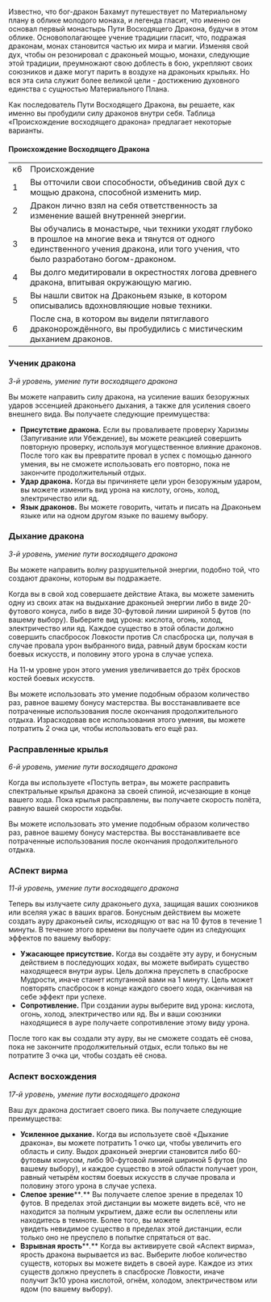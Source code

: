Известно, что бог-дракон Бахамут путешествует по Материальному плану в облике молодого монаха, и легенда гласит, что именно он основал первый монастырь Пути Восходящего Дракона, будучи в этом облике. Основополагающее учение традиции гласит, что, подражая драконам, монах становится частью их мира и магии. Изменяя свой дух, чтобы он резонировал с драконьей мощью, монахи, следующие этой традиции, преумножают свою доблесть в бою, укрепляют своих союзников и даже могут парить в воздухе на драконьих крыльях. Но вся эта сила служит более великой цели - достижению духовного единства с сущностью Материального Плана.

Как последователь Пути Восходящего Дракона, вы решаете, как именно вы пробудили силу драконов внутри себя. Таблица «Происхождение восходящего дракона» предлагает некоторые варианты.

#### Происхождение Восходящего Дракона

|   |   |
|---|---|
|к6|Происхождение|
|1|Вы отточили свои способности, объединив свой дух с мощью дракона, способной изменить мир.|
|2|Дракон лично взял на себя ответственность за изменение вашей внутренней энергии.|
|3|Вы обучались в монастыре, чьи техники уходят глубоко в прошлое на многие века и тянутся от одного единственного учения дракона, или того учения, что было разработано богом-драконом.|
|4|Вы долго медитировали в окрестностях логова древнего дракона, впитывая окружающую магию.|
|5|Вы нашли свиток на Драконьем языке, в котором описывались вдохновляющие новые техники.|
|6|После сна, в котором вы видели пятиглавого драконорождённого, вы пробудились с мистическим дыханием драконов.|

  

### Ученик дракона

_3-й уровень, умение пути восходящего дракона_

Вы можете направить силу дракона, на усиление ваших безоружных ударов эссенцией драконьего дыхания, а также для усиления своего внешнего вида. Вы получаете следующие преимущества:

- **Присутствие дракона.** Если вы проваливаете проверку Харизмы (Запугивание или Убеждение), вы можете реакцией совершить повторную проверку, используя могущественное влияние драконов. После того как вы превратите провал в успех с помощью данного умения, вы не сможете использовать его повторно, пока не закончите продолжительный отдых.
- **Удар дракона.** Когда вы причиняете цели урон безоружным ударом, вы можете изменить вид урона на кислоту, огонь, холод, электричество или яд.
- **Язык драконов.** Вы можете говорить, читать и писать на Драконьем языке или на одном другом языке по вашему выбору.

  

### Дыхание дракона

_3-й уровень, умение пути восходящего дракона_

Вы можете направить волну разрушительной энергии, подобно той, что создают драконы, которым вы подражаете.

Когда вы в свой ход совершаете действие Атака, вы можете заменить одну из своих атак на выдыхание драконьей энергии либо в виде 20-футового конуса, либо в виде 30-футовой линии шириной 5 футов (по вашему выбору). Выберите вид урона: кислота, огонь, холод, электричество или яд. Каждое существо в этой области должно совершить спасбросок Ловкости против Сл спасброска ци, получая в случае провала урон выбранного вида, равный двум броскам кости боевых искусств, и половину этого урона в случае успеха.

На 11-м уровне урон этого умения увеличивается до трёх бросков костей боевых искусств.

Вы можете использовать это умение подобным образом количество раз, равное вашему бонусу мастерства. Вы восстанавливаете все потраченные использования после окончания продолжительного отдыха. Израсходовав все использования этого умения, вы можете потратить 2 очка ци, чтобы использовать его ещё раз.

  

### Расправленные крылья

_6-й уровень, умение пути восходящего дракона_

Когда вы используете «Поступь ветра», вы можете расправить спектральные крылья дракона за своей спиной, исчезающие в конце вашего хода. Пока крылья расправлены, вы получаете скорость полёта, равную вашей скорости ходьбы.

Вы можете использовать это умение подобным образом количество раз, равное вашему бонусу мастерства. Вы восстанавливаете все потраченные использования после окончания продолжительного отдыха.

  

### АСпект вирма

_11-й уровень, умение пути восходящего дракона_

Теперь вы излучаете силу драконьего духа, защищая ваших союзников или вселяя ужас в ваших врагов. Бонусным действием вы можете создать ауру драконьей силы, исходящую от вас на 10 футов в течение 1 минуты. В течение этого времени вы получаете один из следующих эффектов по вашему выбору:

- **Ужасающее присутствие.** Когда вы создаёте эту ауру, и бонусным действием в последующих ходах, вы можете выбирать существо находящееся внутри ауры. Цель должна преуспеть в спасброске Мудрости, иначе станет испуганной вами на 1 минуту. Цель может повторять спасбросок в конце каждого своего хода, оканчивая на себе эффект при успехе.
- **Сопротивление.** При создании ауры выберите вид урона: кислота, огонь, холод, электричество или яд. Вы и ваши союзники находящиеся в ауре получаете сопротивление этому виду урона.

После того как вы создали эту ауру, вы не сможете создать её снова, пока не закончите продолжительный отдых, если только вы не потратите 3 очка ци, чтобы создать её снова.

  

### Аспект восхождения

_17-й уровень, умение пути восходящего дракона_

Ваш дух дракона достигает своего пика. Вы получаете следующие преимущества:

- **Усиленное дыхание.** Когда вы используете своё «Дыхание дракона», вы можете потратить 1 очко ци, чтобы увеличить его область и силу. Выдох драконьей энергии становится либо 60-футовым конусом, либо 90-футовой линией шириной 5 футов (по вашему выбору), и каждое существо в этой области получает урон, равный четырём костям боевых искусств в случае провала и половину этого урона в случае успеха.
- **Слепое зрение****_._** Вы получаете слепое зрение в пределах 10 футов. В пределах этой дистанции вы можете видеть всё, что не находится за полным укрытием, даже если вы ослеплены или находитесь в темноте. Более того, вы можете увидеть невидимое существо в пределах этой дистанции, если только оно не преуспело в попытке спрятаться от вас.
- **Взрывная ярость****_._** Когда вы активируете свой «Аспект вирма», ярость дракона вырывается из вас. Выберите любое количество существ, которых вы можете видеть в своей ауре. Каждое из этих существ должно преуспеть в спасброске Ловкости, иначе получит 3к10 урона кислотой, огнём, холодом, электричеством или ядом (по вашему выбору).